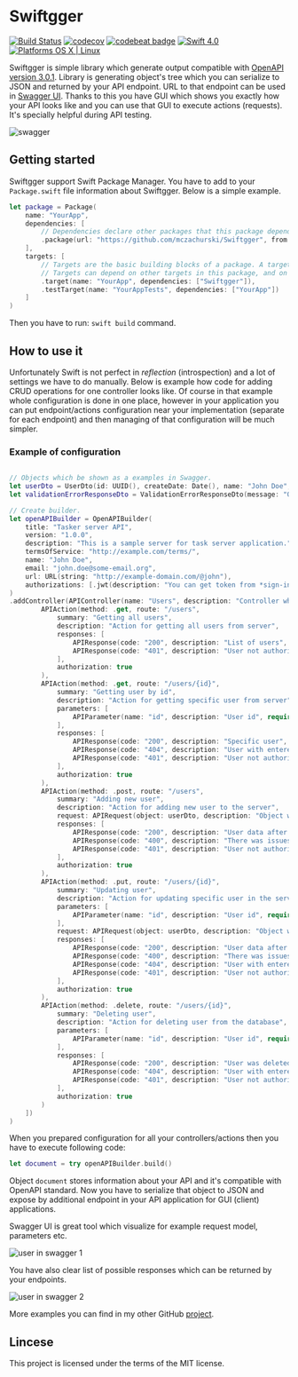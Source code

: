 # Swiftgger

[![Build Status](https://travis-ci.org/mczachurski/Swiftgger.svg?branch=master)](https://travis-ci.org/mczachurski/Swiftgger) [![codecov](https://codecov.io/gh/mczachurski/Swiftgger/branch/master/graph/badge.svg)](https://codecov.io/gh/mczachurski/Swiftgger) [![codebeat badge](https://codebeat.co/badges/44f41b51-3cb9-441b-84fa-8506c3011214)](https://codebeat.co/projects/github-com-mczachurski-swiftgger-master) [![Swift 4.0](https://img.shields.io/badge/Swift-4.0-orange.svg?style=flat)](ttps://developer.apple.com/swift/) [![Platforms OS X | Linux](https://img.shields.io/badge/Platforms-OS%20X%20%7C%20Linux%20-lightgray.svg?style=flat)](https://developer.apple.com/swift/) 

Swiftgger is simple library which generate output compatible with [OpenAPI version 3.0.1](https://github.com/OAI/OpenAPI-Specification/blob/master/versions/3.0.1.md#securitySchemeObject). Library is generating object's tree which you can serialize to JSON and returned by your API endpoint. URL to that endpoint can be used in [Swagger UI](https://swagger.io/swagger-ui/). Thanks to this you have GUI which shows you exactly how your API looks like and you can use that GUI to execute actions (requests). It's specially helpful during API testing.

![swagger](Images/screen-02.png)

## Getting started

Swiftgger support Swift Package Manager. You have to add to your `Package.swift` file information about Swiftgger. Below is a simple example.

```swift
let package = Package(
    name: "YourApp",
    dependencies: [
        // Dependencies declare other packages that this package depends on.
        .package(url: "https://github.com/mczachurski/Swiftgger", from: "1.0.0")
    ],
    targets: [
        // Targets are the basic building blocks of a package. A target can define a module or a test suite.
        // Targets can depend on other targets in this package, and on products in packages which this package depends on.
        .target(name: "YourApp", dependencies: ["Swiftgger"]),
        .testTarget(name: "YourAppTests", dependencies: ["YourApp"])
    ]
)
```

Then you have to run: `swift build` command. 

## How to use it

Unfortunately Swift is not perfect in *reflection* (introspection) and a lot of settings we have to do manually. Below is example how code for adding CRUD operations for one controller looks like. Of course in that example whole configuration is done in one place, however in your application you can put endpoint/actions configuration near your implementation (separate for each endpoint) and then managing of that configuration will be much simpler.

### Example of configuration

```swift

// Objects which be shown as a examples in Swagger.
let userDto = UserDto(id: UUID(), createDate: Date(), name: "John Doe", email: "email@test.com", isLocked: false)
let validationErrorResponseDto = ValidationErrorResponseDto(message: "Object is invalid", errors: ["property": "Information about error."])

// Create builder.
let openAPIBuilder = OpenAPIBuilder(
    title: "Tasker server API",
    version: "1.0.0",
    description: "This is a sample server for task server application.",
    termsOfService: "http://example.com/terms/",
    name: "John Doe",
    email: "john.doe@some-email.org",
    url: URL(string: "http://example-domain.com/@john"),
    authorizations: [.jwt(description: "You can get token from *sign-in* action from *Account* controller.")]
)
.addController(APIController(name: "Users", description: "Controller where we can manage users", actions: [
        APIAction(method: .get, route: "/users",
            summary: "Getting all users",
            description: "Action for getting all users from server",
            responses: [
                APIResponse(code: "200", description: "List of users", object: [userDto]),
                APIResponse(code: "401", description: "User not authorized")
            ],
            authorization: true
        ),
        APIAction(method: .get, route: "/users/{id}",
            summary: "Getting user by id",
            description: "Action for getting specific user from server",
            parameters: [
                APIParameter(name: "id", description: "User id", required: true)
            ],
            responses: [
                APIResponse(code: "200", description: "Specific user", object: userDto),
                APIResponse(code: "404", description: "User with entered id not exists"),
                APIResponse(code: "401", description: "User not authorized")
            ],
            authorization: true
        ),
        APIAction(method: .post, route: "/users",
            summary: "Adding new user",
            description: "Action for adding new user to the server",
            request: APIRequest(object: userDto, description: "Object with user information."),
            responses: [
                APIResponse(code: "200", description: "User data after adding to the system", object: userDto),
                APIResponse(code: "400", description: "There was issues during adding new user", object: validationErrorResponseDto),
                APIResponse(code: "401", description: "User not authorized")
            ],
            authorization: true
        ),
        APIAction(method: .put, route: "/users/{id}",
            summary: "Updating user",
            description: "Action for updating specific user in the server",
            parameters: [
                APIParameter(name: "id", description: "User id", required: true)
            ],
            request: APIRequest(object: userDto, description: "Object with user information."),
            responses: [
                APIResponse(code: "200", description: "User data after adding to the system", object: userDto),
                APIResponse(code: "400", description: "There was issues during updating user", object: validationErrorResponseDto),
                APIResponse(code: "404", description: "User with entered id not exists"),
                APIResponse(code: "401", description: "User not authorized")
            ],
            authorization: true
        ),
        APIAction(method: .delete, route: "/users/{id}",
            summary: "Deleting user",
            description: "Action for deleting user from the database",
            parameters: [
                APIParameter(name: "id", description: "User id", required: true)
            ],
            responses: [
                APIResponse(code: "200", description: "User was deleted"),
                APIResponse(code: "404", description: "User with entered id not exists"),
                APIResponse(code: "401", description: "User not authorized")
            ],
            authorization: true
        )
    ])
)
```

When you prepared configuration for all your controllers/actions then you have to execute following code:

```swift
let document = try openAPIBuilder.build()
```

Object `document` stores information about your API and it's compatible with OpenAPI standard. Now you have to serialize that object to JSON and expose by additional endpoint in your API application for GUI (client) applications.

Swagger UI is great tool which visualize for example request model, parameters etc.

![user in swagger 1](Images/screen-01.png)

You have also clear list of possible responses which can be returned by your endpoints.

![user in swagger 2](Images/screen-03.png)

More examples you can find in my other GitHub [project](https://github.com/mczachurski/TaskServerSwift).

## Lincese

This project is licensed under the terms of the MIT license.

